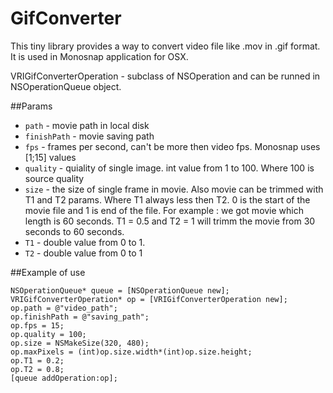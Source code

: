 # GifConverter
This tiny library provides a way to convert video file like .mov in .gif format. It is used in Monosnap application for OSX.

VRIGifConverterOperation - subclass of NSOperation and can be runned in NSOperationQueue object.

##Params

* `path` - movie path in local disk
* `finishPath` - movie saving path
* `fps` - frames per second, can't be more then video fps. Monosnap uses [1;15] values
* `quality` - quiality of single image. int value from 1 to 100. Where 100 is source quality
* `size` - the size of single frame in movie. Also movie can be trimmed with T1 and T2 params. Where T1 always less then T2. 0 is the start of the movie file and 1 is end of the file. For example : we got movie which length is 60 seconds. T1 = 0.5 and T2 = 1 will trimm the movie from 30 seconds to 60 seconds.
* `T1` - double value from 0 to 1. 
* `T2` - double value from 0 to 1


##Example of use
<pre><code>NSOperationQueue* queue = [NSOperationQueue new];
VRIGifConverterOperation* op = [VRIGifConverterOperation new];
op.path = @"video_path";
op.finishPath = @"saving_path";
op.fps = 15;
op.quality = 100;
op.size = NSMakeSize(320, 480);
op.maxPixels = (int)op.size.width*(int)op.size.height;
op.T1 = 0.2;
op.T2 = 0.8;
[queue addOperation:op];
</code></pre>




